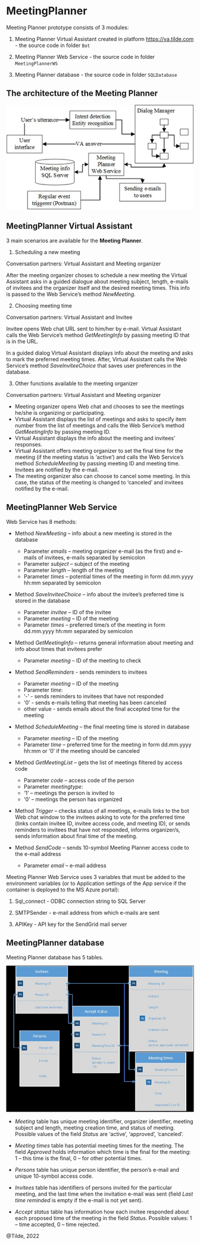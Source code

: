 # MeetingPlanner

Meeting Planner prototype consists of 3 modules:

1. Meeting Planner Virtual Assistant created in platform https://va.tilde.com - the source code in folder `Bot`

2. Meeting Planner Web Service - the source code in folder `MeetingPlannerWS`

3. Meeting Planner database - the source code in folder `SQLDatabase`

## The architecture of the Meeting Planner

![Architecture of the Meeting Planner](architecture.jpg)

## MeetingPlanner Virtual Assistant

3 main scenarios are available for the **Meeting Planner**.

1.	Scheduling a new meeting

Conversation partners: Virtual Assistant and Meeting organizer

After the meeting organizer choses to schedule a new meeting the Virtual Assistant asks in a guided dialogue about meeting subject, length, e-mails of invitees and the organizer itself and the desired meeting times. This info is passed to the Web Service’s method *NewMeeting*.

2.	Choosing meeting time

Conversation partners: Virtual Assistant and Invitee

Invitee opens Web chat URL sent to him/her by e-mail. Virtual Assistant calls the Web Service’s method *GetMeetingInfo* by passing meeting ID that is in the URL.

In a guided dialog Virtual Assistant displays info about the meeting and asks to mark the preferred meeting times. After, Virtual Assistant calls the Web Service’s method *SaveInviteeChoice* that saves user preferences in the database.

3.	Other functions available to the meeting organizer

Conversation partners: Virtual Assistant and Meeting organizer

-	Meeting organizer opens Web chat and chooses to see the meetings he/she is organizing or participating.
-	Virtual Assistant displays the list of meetings and asks to specify item number from the list of meetings and calls the Web Service’s method *GetMeetingInfo* by passing meeting ID.
-	Virtual Assistant displays the info about the meeting and invitees’ responses.
-	Virtual Assistant offers meeting organizer to set the final time for the meeting (if the meeting status is ‘active’) and calls the Web Service’s method *ScheduleMeeting*  by passing meeting ID and meeting time. Invitees are notified by the e-mail.
-	The meeting organizer also can choose to cancel some meeting. In this case, the status of the meeting is changed to ‘canceled’ and invitees notified by the e-mail.


## MeetingPlanner Web Service

Web Service has 8 methods:

-	Method *NewMeeting* – info about a new meeting is stored in the database
    -	Parameter *emails* – meeting organizer e-mail (as the first) and e-mails of invitees, e-mails separated by semicolon
    -	Parameter *subject* – subject of the meeting
    -	Parameter *length* – length of the meeting
    -	Parameter *times* – potential times of the meeting in form dd.mm.yyyy hh:mm separated by semicolon
  
-	Method *SaveInviteeChoice* – info about the invitee’s preferred time is stored in the database
    -	Parameter *invitee* – ID of the invitee
    -	Parameter *meeting* – ID of the meeting
    -	Parameter *times* – preferred time/s of the meeting in form dd.mm.yyyy hh:mm separated by semicolon
  
-	Method *GetMeetingInfo* – returns general information about meeting and info about times that invitees prefer
    -	Parameter *meeting* – ID of the meeting to check
  
-	Method *SendReminders* - sends reminders to invitees
    -	Parameter *meeting* – ID of the meeting
    -	Parameter *time*:
      -	‘-’ - sends reminders to invitees that have not responded
      -	‘0’ - sends e-mails telling that meeting has been canceled
      -	other value - sends emails about the final accepted time for the meeting
    
-	Method *ScheduleMeeting* – the final meeting time is stored in database
    -	Parameter *meeting* – ID of the meeting
    -	Parameter *time* – preferred time for the meeting in form dd.mm.yyyy hh:mm or ‘0’ if the meeting should be canceled
    
-	Method *GetMeetingList* – gets the list of meetings filtered by access code
    -	Parameter *code* – access code of the person
    -	Parameter *meetingtype*:
      -	‘1’ – meetings the person is invited to
      -	‘0’ – meetings the person has organized
    
-	Method *Trigger* – checks status of all meetings, e-mails links to the bot Web chat window to the invitees asking to vote for the preferred time (links contain invitee ID, invitee access code, and  meeting ID), or sends reminders to invitees that have not responded, informs organizer/s, sends information about final time of the meeting.

-	Method *SendCode* – sends 10-symbol Meeting Planner access code to the e-mail address
    -	Parameter *email*  – e-mail address

Meeting Planner Web Service uses 3 variables that must be added to the environment variables (or to Application settings of the App service if the container is deployed to the MS Azure portal):

1. Sql_connect - ODBC connection string to SQL Server
 
2. SMTPSender - e-mail address from which e-mails are sent
  
3. APIKey - API key for the SendGrid mail server


## MeetingPlanner database

Meeting Planner database has 5 tables.

![Meeting Planner database](SQLdatabase.jpg)

-	*Meeting* table has unique meeting identifier, organizer identifier, meeting subject and length, meeting creation time, and status of meeting. Possible values of the field *Status* are ‘active’, ‘approved’, ‘canceled’.

-	*Meeting times* table has potential meeting times for the meeting. The field *Approved* holds information which time is the final for the meeting: 1 – this time is the final, 0 – for other potential times.

-	*Persons* table has unique person identifier, the person’s e-mail and unique 10-symbol access code.

-	*Invitees* table has identifiers of persons invited for the particular meeting, and the last time when the invitation e-mail was sent (field *Last time reminded* is empty if the e-mail is not yet sent).

-	*Accept status* table has information how each invitee responded about each proposed time of the meeting in the field *Status*. Possible values: 1 – time accepted, 0 – time rejected. 


@Tilde, 2022
